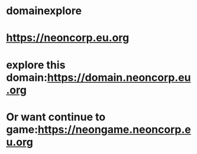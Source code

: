 # domainexplore
# https://neoncorp.eu.org
# explore this domain:https://domain.neoncorp.eu.org
# Or want continue to game:https://neongame.neoncorp.eu.org
